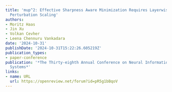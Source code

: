 ```yaml
---
title: 'mup^2: Effective Sharpness Aware Minimization Requires Layerwise
  Perturbation Scaling'
authors:
- Moritz Haas
- Jin Xu
- Volkan Cevher
- Leena Chennuru Vankadara
date: '2024-10-31'
publishDate: '2024-10-31T15:22:26.605219Z'
publication_types:
- paper-conference
publication: '*The Thirty-eighth Annual Conference on Neural Information Processing
  Systems*'
links:
- name: URL
  url: https://openreview.net/forum?id=pR5g1bBqoV
---
```


